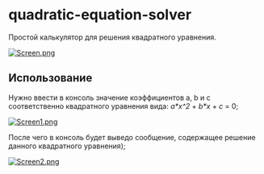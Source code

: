 # quadratic-equation-solver
Простой калькулятор для решения квадратного уравнения.

[![Screen.png](https://i.postimg.cc/JhvjW4mn/Screen.png)](https://postimg.cc/LqkJtSJK)

## Использование
Нужно ввести в консоль значение коэффициентов a, b и c соответственно квадратного уравнения вида: <nobr>_a*x^2_ + _b*x_ + _c_ = 0</nobr>;

[![Screen1.png](https://i.postimg.cc/zX8KNQmn/Screen1.png)](https://postimg.cc/rzZKCQwm)

После чего в консоль будет выведо сообщение, содержащее решение данного квадратного уравнения);

[![Screen2.png](https://i.postimg.cc/rm5RX1Qn/Screen2.png)](https://postimg.cc/MMKp1QkV)
